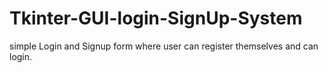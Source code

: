 # Tkinter-GUI-login-SignUp-System
simple Login and Signup form where user can register themselves and can login.
